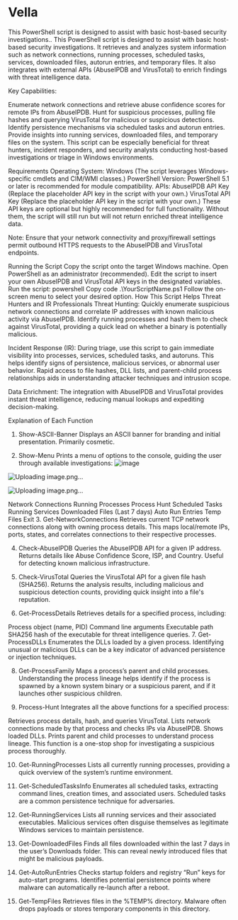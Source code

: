 # Vella
This PowerShell script is designed to assist with basic host-based security investigations..
This PowerShell script is designed to assist with basic host-based security investigations. It retrieves and analyzes system information such as network connections, running processes, scheduled tasks, services, downloaded files, autorun entries, and temporary files. It also integrates with external APIs (AbuseIPDB and VirusTotal) to enrich findings with threat intelligence data.

Key Capabilities:

Enumerate network connections and retrieve abuse confidence scores for remote IPs from AbuseIPDB.
Hunt for suspicious processes, pulling file hashes and querying VirusTotal for malicious or suspicious detections.
Identify persistence mechanisms via scheduled tasks and autorun entries.
Provide insights into running services, downloaded files, and temporary files on the system.
This script can be especially beneficial for threat hunters, incident responders, and security analysts conducting host-based investigations or triage in Windows environments.

Requirements
Operating System: Windows (The script leverages Windows-specific cmdlets and CIM/WMI classes.)
PowerShell Version: PowerShell 5.1 or later is recommended for module compatibility.
APIs:
AbuseIPDB API Key (Replace the placeholder API key in the script with your own.)
VirusTotal API Key (Replace the placeholder API key in the script with your own.)
These API keys are optional but highly recommended for full functionality. Without them, the script will still run but will not return enriched threat intelligence data.

Note: Ensure that your network connectivity and proxy/firewall settings permit outbound HTTPS requests to the AbuseIPDB and VirusTotal endpoints.

Running the Script
Copy the script onto the target Windows machine.
Open PowerShell as an administrator (recommended).
Edit the script to insert your own AbuseIPDB and VirusTotal API keys in the designated variables.
Run the script:
powershell
Copy code
.\YourScriptName.ps1
Follow the on-screen menu to select your desired option.
How This Script Helps Threat Hunters and IR Professionals
Threat Hunting:
Quickly enumerate suspicious network connections and correlate IP addresses with known malicious activity via AbuseIPDB. Identify running processes and hash them to check against VirusTotal, providing a quick lead on whether a binary is potentially malicious.

Incident Response (IR):
During triage, use this script to gain immediate visibility into processes, services, scheduled tasks, and autoruns. This helps identify signs of persistence, malicious services, or abnormal user behavior. Rapid access to file hashes, DLL lists, and parent-child process relationships aids in understanding attacker techniques and intrusion scope.

Data Enrichment:
The integration with AbuseIPDB and VirusTotal provides instant threat intelligence, reducing manual lookups and expediting decision-making.

Explanation of Each Function
1. Show-ASCII-Banner
Displays an ASCII banner for branding and initial presentation. Primarily cosmetic.

2. Show-Menu
Prints a menu of options to the console, guiding the user through available investigations:
![image](https://github.com/user-attachments/assets/c142f908-c0be-4cce-91ec-2516823c8fe4)

![Uploading image.png…]()

![Uploading image.png…]()

Network Connections
Running Processes
Process Hunt
Scheduled Tasks
Running Services
Downloaded Files (Last 7 days)
Auto Run Entries
Temp Files
Exit
3. Get-NetworkConnections
Retrieves current TCP network connections along with owning process details. This maps local/remote IPs, ports, states, and correlates connections to their respective processes.

4. Check-AbuseIPDB
Queries the AbuseIPDB API for a given IP address. Returns details like Abuse Confidence Score, ISP, and Country. Useful for detecting known malicious infrastructure.

5. Check-VirusTotal
Queries the VirusTotal API for a given file hash (SHA256). Returns the analysis results, including malicious and suspicious detection counts, providing quick insight into a file's reputation.

6. Get-ProcessDetails
Retrieves details for a specified process, including:

Process object (name, PID)
Command line arguments
Executable path
SHA256 hash of the executable for threat intelligence queries.
7. Get-ProcessDLLs
Enumerates the DLLs loaded by a given process. Identifying unusual or malicious DLLs can be a key indicator of advanced persistence or injection techniques.

8. Get-ProcessFamily
Maps a process’s parent and child processes. Understanding the process lineage helps identify if the process is spawned by a known system binary or a suspicious parent, and if it launches other suspicious children.

9. Process-Hunt
Integrates all the above functions for a specified process:

Retrieves process details, hash, and queries VirusTotal.
Lists network connections made by that process and checks IPs via AbuseIPDB.
Shows loaded DLLs.
Prints parent and child processes to understand process lineage.
This function is a one-stop shop for investigating a suspicious process thoroughly.

10. Get-RunningProcesses
Lists all currently running processes, providing a quick overview of the system’s runtime environment.

11. Get-ScheduledTasksInfo
Enumerates all scheduled tasks, extracting command lines, creation times, and associated users. Scheduled tasks are a common persistence technique for adversaries.

12. Get-RunningServices
Lists all running services and their associated executables. Malicious services often disguise themselves as legitimate Windows services to maintain persistence.

13. Get-DownloadedFiles
Finds all files downloaded within the last 7 days in the user’s Downloads folder. This can reveal newly introduced files that might be malicious payloads.

14. Get-AutoRunEntries
Checks startup folders and registry “Run” keys for auto-start programs. Identifies potential persistence points where malware can automatically re-launch after a reboot.

15. Get-TempFiles
Retrieves files in the %TEMP% directory. Malware often drops payloads or stores temporary components in this directory.

